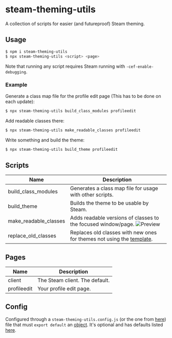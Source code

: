 # steam-theming-utils

A collection of scripts for easier (and futureproof) Steam theming.

## Usage

```sh
$ npm i steam-theming-utils
$ npx steam-theming-utils <script> <page>
```

Note that running any script requires Steam running with `-cef-enable-debugging`.

### Example

Generate a class map file for the profile edit page (This has to be done on each update):

```sh
$ npx steam-theming-utils build_class_modules profileedit
```

Add readable classes there:

```sh
$ npx steam-theming-utils make_readable_classes profileedit
```

Write something and build the theme:

```sh
$ npx steam-theming-utils build_theme profileedit
```

## Scripts

| Name                  | Description                                                                               |
| --------------------- | ----------------------------------------------------------------------------------------- |
| build_class_modules   | Generates a class map file for usage with other scripts.                                  |
| build_theme           | Builds the theme to be usable by Steam.                                                   |
| make_readable_classes | Adds readable versions of classes to the focused window/page. ![Preview][classes-preview] |
| replace_old_classes   | Replaces old classes with new ones for themes not using the [template][template].         |

## Pages

| Name        | Description                    |
| ----------- | ------------------------------ |
| client      | The Steam client. The default. |
| profileedit | Your profile edit page.        |

## Config

Configured through a `steam-theming-utils.config.js` (or the one from [here][config-files]) file that must `export default` an [object][config-docs]. It's optional and has defaults listed [here][config-defaults].

[classes-preview]: ./img/readable_classes.png
[config-defaults]: https://github.com/ricewind012/steam-theming-utils/blob/master/src/constants.js#L9-L22
[config-docs]: https://github.com/ricewind012/steam-theming-utils/blob/master/src/api.d.ts#L5-L45
[config-files]: https://github.com/cosmiconfig/cosmiconfig#usage-for-end-users
[template]: https://github.com/ricewind012/more-advanced-theme-template
